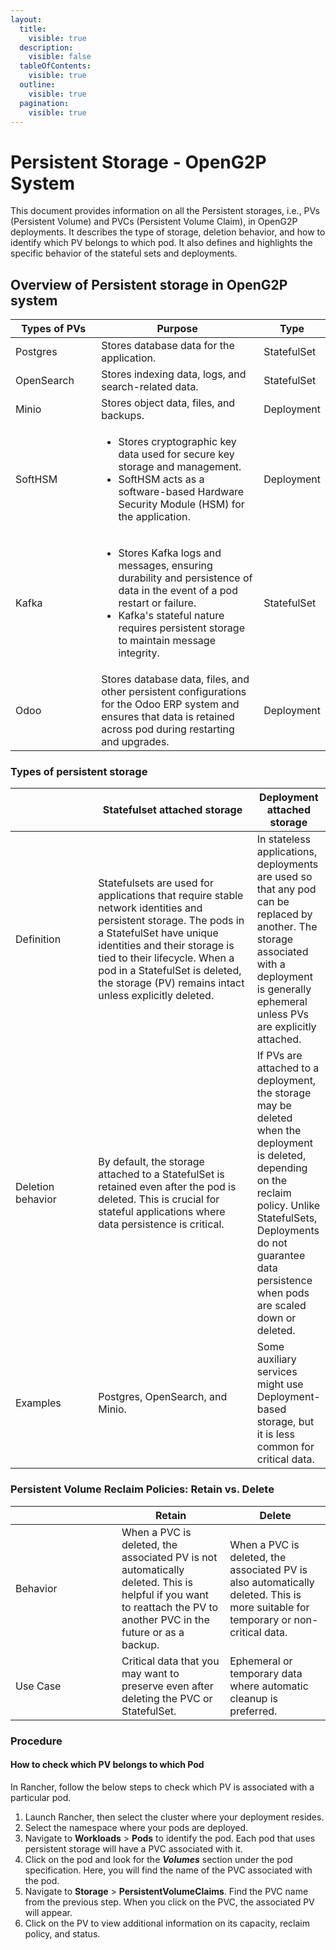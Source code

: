 ```yaml
---
layout:
  title:
    visible: true
  description:
    visible: false
  tableOfContents:
    visible: true
  outline:
    visible: true
  pagination:
    visible: true
---
```


# Persistent Storage - OpenG2P System

This document provides information on all the Persistent storages, i.e., PVs (Persistent Volume) and PVCs (Persistent Volume Claim), in OpenG2P deployments. It describes the type of storage, deletion behavior, and how to identify which PV belongs to which pod. It also defines and highlights the specific behavior of the stateful sets and deployments.

## **Overview of Persistent storage in OpenG2P system**

<table><thead><tr><th width="167">Types of PVs</th><th width="430">Purpose</th><th>Type</th></tr></thead><tbody><tr><td>Postgres</td><td>Stores database data for the application.</td><td>StatefulSet</td></tr><tr><td>OpenSearch</td><td>Stores indexing data, logs, and search-related data.</td><td>StatefulSet</td></tr><tr><td>Minio</td><td>Stores object data, files, and backups.</td><td>Deployment</td></tr><tr><td>SoftHSM</td><td><ul><li>Stores cryptographic key data used for secure key storage and management. </li><li>SoftHSM acts as a software-based Hardware Security Module (HSM) for the application.</li></ul></td><td>Deployment</td></tr><tr><td>Kafka</td><td><ul><li>Stores Kafka logs and messages, ensuring durability and persistence of data in the event of a pod restart or failure.</li><li>Kafka's stateful nature requires persistent storage to maintain message integrity.</li></ul></td><td>StatefulSet</td></tr><tr><td>Odoo</td><td>Stores database data, files, and other persistent configurations for the Odoo ERP system and ensures that data is retained across pod during restarting and upgrades.</td><td>Deployment</td></tr></tbody></table>

### **Types of persistent storage**

<table><thead><tr><th width="141"></th><th width="318">Statefulset attached storage</th><th>Deployment attached storage</th></tr></thead><tbody><tr><td>Definition</td><td>Statefulsets are used for applications that require stable network identities and persistent storage. The pods in a StatefulSet have unique identities and their storage is tied to their lifecycle. When a pod in a StatefulSet is deleted, the storage (PV) remains intact unless explicitly deleted.</td><td>In stateless applications, deployments are used so that any pod can be replaced by another. The storage associated with a deployment is generally ephemeral unless PVs are explicitly attached.</td></tr><tr><td>Deletion behavior</td><td>By default, the storage attached to a StatefulSet is retained even after the pod is deleted. This is crucial for stateful applications where data persistence is critical.</td><td>If PVs are attached to a deployment, the storage may be deleted when the deployment is deleted, depending on the reclaim policy. Unlike StatefulSets, Deployments do not guarantee data persistence when pods are scaled down or deleted.</td></tr><tr><td>Examples</td><td>Postgres, OpenSearch, and Minio.</td><td>Some auxiliary services might use Deployment-based storage, but it is less common for critical data.</td></tr></tbody></table>

### **Persistent Volume Reclaim Policies: Retain vs. Delete**

<table><thead><tr><th width="154"></th><th>Retain</th><th>Delete</th></tr></thead><tbody><tr><td>Behavior</td><td>When a PVC is deleted, the associated PV is not automatically deleted. This is helpful if you want to reattach the PV to another PVC in the future or as a backup.</td><td>When a PVC is deleted, the associated PV is also automatically deleted. This is more suitable for temporary or non-critical data.</td></tr><tr><td>Use Case</td><td>Critical data that you may want to preserve even after deleting the PVC or StatefulSet.</td><td>Ephemeral or temporary data where automatic cleanup is preferred.</td></tr></tbody></table>

### **Procedure**

#### How to check which PV belongs to which Pod&#x20;

In Rancher, follow the below steps to check which PV is associated with a particular pod.

1. Launch Rancher, then select the cluster where your deployment resides.
2. Select the namespace where your pods are deployed.
3. Navigate to **Workloads** > **Pods** to identify the pod. Each pod that uses persistent storage will have a PVC associated with it.
4. Click on the pod and look for the _**Volumes**_ section under the pod specification. Here, you will find the name of the PVC associated with the pod.
5. Navigate to **Storage** > **PersistentVolumeClaims**. Find the PVC name from the previous step. When you click on the PVC, the associated PV will appear.
6. Click on the PV to view additional information on its capacity, reclaim policy, and status.
